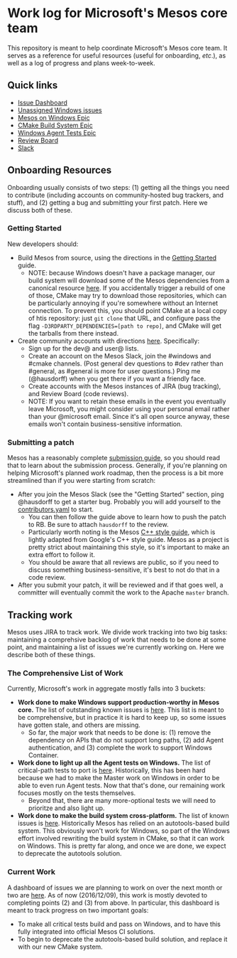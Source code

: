 # Work log for Microsoft's Mesos core team

This repository is meant to help coordinate Microsoft's Mesos core team. It serves as a reference for useful resources (useful for onboarding, _etc_.), as well as a log of progress and plans week-to-week.

## Quick links

* [Issue Dashboard][issues]
* [Unassigned Windows issues][windows-issues]
* [Mesos on Windows Epic][windows epic]
* [CMake Build System Epic][cmake epic]
* [Windows Agent Tests Epic][agent tests epic]
* [Review Board][]
* [Slack][]

[issues]: https://issues.apache.org/jira/secure/Dashboard.jspa?selectPageId=12327654#
[windows-issues]: https://issues.apache.org/jira/browse/MESOS-3246?filter=12340579
[windows epic]: https://issues.apache.org/jira/browse/MESOS-3094
[cmake epic]: https://issues.apache.org/jira/browse/MESOS-898
[agent tests epic]: https://issues.apache.org/jira/browse/MESOS-6695
[review board]: https://reviews.apache.org/dashboard/
[slack]: https://mesos.slack.com/messages/windows/

## Onboarding Resources

Onboarding usually consists of two steps: (1) getting all the things you need to contribute (including accounts on community-hosted bug trackers, and stuff), and (2) getting a bug and submitting your first patch. Here we discuss both of these.

### Getting Started

New developers should:

* Build Mesos from source, using the directions in the [Getting Started](https://mesos.apache.org/gettingstarted/) guide.
  * NOTE: because Windows doesn't have a package manager, our build system will download some of the Mesos dependencies from a canonical resource [here](https://github.com/3rdparty/mesos-3rdparty). If you accidentally trigger a rebuild of one of those, CMake may try to download those repositories, which can be particularly annoying if you're somewhere without an Internet connection. To prevent this, you should point CMake at a local copy of htis repository: just `git clone` that URL, and configure pass the flag `-D3RDPARTY_DEPENDENCIES=[path to repo]`, and CMake will get the tarballs from there instead.
* Create community accounts with directions [here](http://mesos.apache.org/community/). Specifically:
  * Sign up for the dev@ and user@ lists.
  * Create an account on the Mesos Slack, join the #windows and #cmake channels. (Post general dev questions to #dev rather than #general, as #general is more for user questions.) Ping me (@hausdorff) when you get there if you want a friendly face.
  * Create accounts with the Mesos instances of JIRA (bug tracking), and Review Board (code reviews).
  * NOTE: If you want to retain these emails in the event you eventually leave Microsoft, you might consider using your personal email rather than your @microsoft email. Since it's all open source anyway, these emails won't contain business-sensitive information.

### Submitting a patch

Mesos has a reasonably complete [submission guide](http://mesos.apache.org/documentation/latest/submitting-a-patch/), so you should read that to learn about the submission process. Generally, if you're planning on helping Microsoft's planned work roadmap, then the process is a bit more streamlined than if you were starting from scratch:

* After you join the Mesos Slack (see the "Getting Started" section, ping @hausdorff to get a starter bug. Probably you will add yourself to the [contributors.yaml](https://github.com/apache/mesos/blob/master/docs/contributors.yaml) to start.
  * You can then follow the guide above to learn how to push the patch to RB. Be sure to attach `hausdorff` to the review.
  * Particularly worth noting is the Mesos [C++ style guide](http://mesos.apache.org/documentation/latest/c++-style-guide/), which is lightly adapted from Google's C++ style guide. Mesos as a project is pretty strict about maintaining this style, so it's important to make an extra effort to follow it.
  * You should be aware that all reviews are public, so if you need to discuss something business-sensitive, it's best to not do that in a code review.
* After you submit your patch, it will be reviewed and if that goes well, a committer will eventually commit the work to the Apache `master` branch.

## Tracking work

Mesos uses JIRA to track work. We divide work tracking into two big tasks: maintaining a comprehsive backlog of work that needs to be done at some point, and maintaining a list of issues we're currently working on. Here we describe both of these things.

### The Comprehensive List of Work

Currently, Microsoft's work in aggregate mostly falls into 3 buckets:

* **Work done to make Windows support production-worthy in Mesos core.** The list of outstanding known issues is [here][windows epic]. This list is meant to be comprehensive, but in practice it is hard to keep up, so some issues have gotten stale, and others are missing.
  * So far, the major work that needs to be done is: (1) remove the dependency on APIs that do not support long paths, (2) add Agent authentication, and (3) complete the work to support Windows Container.
* **Work done to light up all the Agent tests on Windows.** The list of critical-path tests to port is [here][agent tests epic]. Historically, this has been hard because we had to make the Master work on Windows in order to be able to even run Agent tests. Now that that's done, our remaining work focuses mostly on the tests themselves.
  * Beyond that, there are many more-optional tests we will need to prioritze and also light up.
* **Work done to make the build system cross-platform.** The list of known issues is [here][cmake epic]. Historically Mesos has relied on an autotools-based build system. This obviously won't work for Windows, so part of the Windows effort involved rewriting the build system in CMake, so that it can work on Windows. This is pretty far along, and once we are done, we expect to deprecate the autotools solution.

### Current Work

A dashboard of issues we are planning to work on over the next month or two are [here][issues]. As of now (2016/12/09), this work is mostly devoted to completing points (2) and (3) from above. In particular, this dashboard is meant to track progress on two important goals:

* To make all critical tests build and pass on Windows, and to have this fully integrated into official Mesos CI solutions.
* To begin to deprecate the autotools-based build solution, and replace it with our new CMake system.
